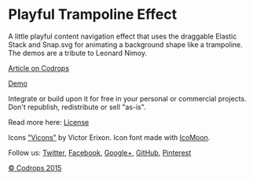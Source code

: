 Playful Trampoline Effect
=========

A little playful content navigation effect that uses the draggable Elastic Stack and Snap.svg for animating a background shape like a trampoline. The demos are a tribute to Leonard Nimoy.

[Article on Codrops](http://tympanus.net/codrops/?p=23444)

[Demo](http://tympanus.net/Development/TrampolineEffect/)

Integrate or build upon it for free in your personal or commercial projects. Don't republish, redistribute or sell "as-is". 

Read more here: [License](http://tympanus.net/codrops/licensing/)

Icons ["Vicons"](https://dribbble.com/shots/1663443-60-Vicons-Free-Icon-Set) by Victor Erixon. Icon font made with [IcoMoon](https://icomoon.io/app).



Follow us: [Twitter](http://www.twitter.com/codrops), [Facebook](http://www.facebook.com/pages/Codrops/159107397912), [Google+](https://plus.google.com/101095823814290637419), [GitHub](https://github.com/codrops), [Pinterest](http://www.pinterest.com/codrops/)

[© Codrops 2015](http://www.codrops.com)


